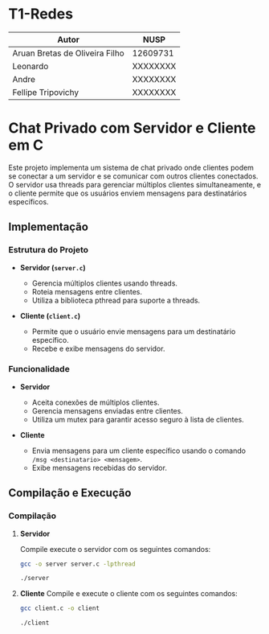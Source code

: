 # T1-Redes


| Autor                          | NUSP      |
| ------------------------------ | --------- |
| Aruan Bretas de Oliveira Filho | 12609731  |
| Leonardo                       | XXXXXXXX  |
| Andre                          | XXXXXXXX  |
| Fellipe Tripovichy             | XXXXXXXX  |


# Chat Privado com Servidor e Cliente em C

Este projeto implementa um sistema de chat privado onde clientes podem se conectar a um servidor e se comunicar com outros clientes conectados. O servidor usa threads para gerenciar múltiplos clientes simultaneamente, e o cliente permite que os usuários enviem mensagens para destinatários específicos.

## Implementação

### Estrutura do Projeto

- **Servidor (`server.c`)**
  - Gerencia múltiplos clientes usando threads.
  - Roteia mensagens entre clientes.
  - Utiliza a biblioteca pthread para suporte a threads.

- **Cliente (`client.c`)**
  - Permite que o usuário envie mensagens para um destinatário específico.
  - Recebe e exibe mensagens do servidor.

### Funcionalidade

- **Servidor**
  - Aceita conexões de múltiplos clientes.
  - Gerencia mensagens enviadas entre clientes.
  - Utiliza um mutex para garantir acesso seguro à lista de clientes.

- **Cliente**
  - Envia mensagens para um cliente específico usando o comando `/msg <destinatario> <mensagem>`.
  - Exibe mensagens recebidas do servidor.

## Compilação e Execução

### Compilação

1. **Servidor**

   Compile execute o servidor com os seguintes comandos:

   ```bash
   gcc -o server server.c -lpthread

   ./server
2. **Cliente**
    Compile e execute o cliente com os seguintes comandos:

   ```bash
   gcc client.c -o client

   ./client